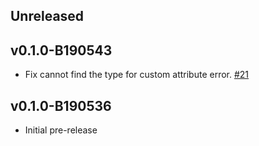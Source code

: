 
## Unreleased

## v0.1.0-B190543

- Fix cannot find the type for custom attribute error. [#21](https://github.com/BernieWhite/PSRule.Rules.Azure/issues/21)

## v0.1.0-B190536

- Initial pre-release
